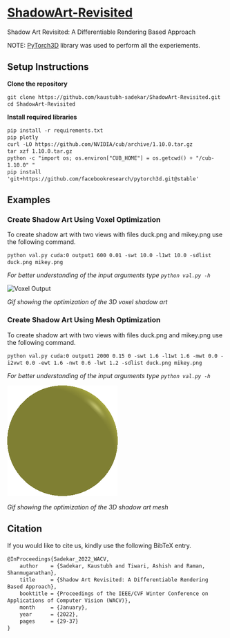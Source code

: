 # [ShadowArt-Revisited](https://kaustubh-sadekar.github.io/ShadowArt-Revisited/)
Shadow Art Revisited: A Differentiable Rendering Based Approach

NOTE: [PyTorch3D](https://github.com/facebookresearch/pytorch3d) library was used to perform all the experiements.

## Setup Instructions

**Clone the repository**

```script
git clone https://github.com/kaustubh-sadekar/ShadowArt-Revisited.git
cd ShadowArt-Revisited
```

**Install required libraries**

```script
pip install -r requirements.txt
pip plotly
curl -LO https://github.com/NVIDIA/cub/archive/1.10.0.tar.gz
tar xzf 1.10.0.tar.gz
python -c "import os; os.environ["CUB_HOME"] = os.getcwd() + "/cub-1.10.0" "
pip install 'git+https://github.com/facebookresearch/pytorch3d.git@stable'
```

## Examples
### Create Shadow Art Using Voxel Optimization

To create shadow art with two views with files duck.png and mikey.png use the following command.
```script
python val.py cuda:0 output1 600 0.01 -swt 10.0 -l1wt 10.0 -sdlist duck.png mikey.png
```
*For better understanding of the input arguments type `python val.py -h`*

![Voxel Output](media/voxel_shadow_art.gif)

*Gif showing the optimization of the 3D voxel shadow art*


### Create Shadow Art Using Mesh Optimization

To create shadow art with two views with files duck.png and mikey.png use the following command.
```script
python val.py cuda:0 output1 2000 0.15 0 -swt 1.6 -l1wt 1.6 -mwt 0.0 -i2vwt 0.0 -ewt 1.6 -nwt 0.6 -lwt 1.2 -sdlist duck.png mikey.png
```
*For better understanding of the input arguments type `python val.py -h`*

![Mesh Output](media/mesh_shadow_art.gif)

*Gif showing the optimization of the 3D shadow art mesh*


## Citation

If you would like to cite us, kindly use the following BibTeX entry.

```
@InProceedings{Sadekar_2022_WACV,
    author    = {Sadekar, Kaustubh and Tiwari, Ashish and Raman, Shanmuganathan},
    title     = {Shadow Art Revisited: A Differentiable Rendering Based Approach},
    booktitle = {Proceedings of the IEEE/CVF Winter Conference on Applications of Computer Vision (WACV)},
    month     = {January},
    year      = {2022},
    pages     = {29-37}
}
```
